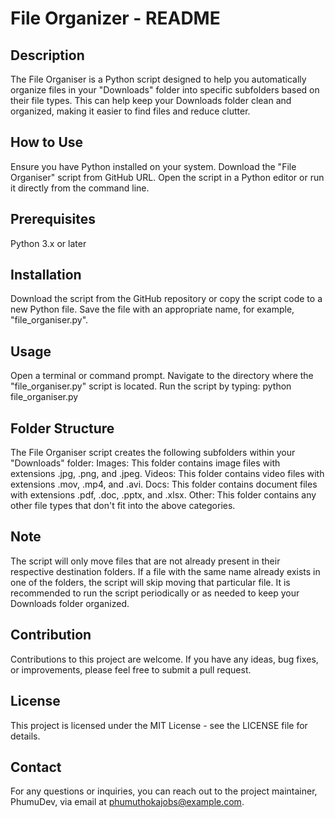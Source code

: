 # File Organizer - README

## Description
The File Organiser is a Python script designed to help you automatically organize files in your "Downloads" folder into specific subfolders based on their file types. This can help keep your Downloads folder clean and organized, making it easier to find files and reduce clutter.

## How to Use
Ensure you have Python installed on your system.
Download the "File Organiser" script from GitHub URL.
Open the script in a Python editor or run it directly from the command line.

## Prerequisites
Python 3.x or later

## Installation
Download the script from the GitHub repository or copy the script code to a new Python file.
Save the file with an appropriate name, for example, "file_organiser.py".

## Usage
Open a terminal or command prompt.
Navigate to the directory where the "file_organiser.py" script is located.
Run the script by typing: python file_organiser.py

## Folder Structure
The File Organiser script creates the following subfolders within your "Downloads" folder:
Images: This folder contains image files with extensions .jpg, .png, and .jpeg.
Videos: This folder contains video files with extensions .mov, .mp4, and .avi.
Docs: This folder contains document files with extensions .pdf, .doc, .pptx, and .xlsx.
Other: This folder contains any other file types that don't fit into the above categories.

## Note
The script will only move files that are not already present in their respective destination folders. If a file with the same name already exists in one of the folders, the script will skip moving that particular file.
It is recommended to run the script periodically or as needed to keep your Downloads folder organized.

## Contribution
Contributions to this project are welcome. If you have any ideas, bug fixes, or improvements, please feel free to submit a pull request.

## License
This project is licensed under the MIT License - see the LICENSE file for details.

## Contact
For any questions or inquiries, you can reach out to the project maintainer, PhumuDev, via email at phumuthokajobs@example.com.
 

